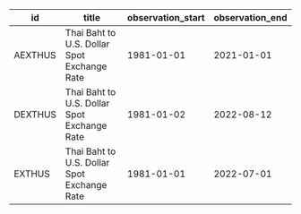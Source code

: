 | id      | title                                       | observation_start   | observation_end   |
|---------|---------------------------------------------|---------------------|-------------------|
| AEXTHUS | Thai Baht to U.S. Dollar Spot Exchange Rate | 1981-01-01          | 2021-01-01        |
| DEXTHUS | Thai Baht to U.S. Dollar Spot Exchange Rate | 1981-01-02          | 2022-08-12        |
| EXTHUS  | Thai Baht to U.S. Dollar Spot Exchange Rate | 1981-01-01          | 2022-07-01        |